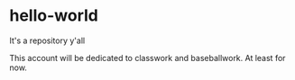 # hello-world
It's a repository y'all


This account will be dedicated to classwork and baseballwork. At least for now.
